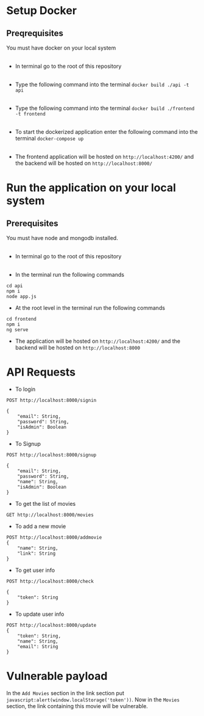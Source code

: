 # Setup Docker

## Preqrequisites

You must have docker on your local system<br/><br/>

-   In terminal go to the root of this repository<br/><br/>
-   Type the following command into the terminal `docker build ./api -t api`<br/><br/>
-   Type the following command into the terminal `docker build ./frontend -t frontend`<br/><br/>
-   To start the dockerized application enter the following command into the terminal `docker-compose up`
    <br/><br/>

-   The frontend application will be hosted on `http://localhost:4200/` and the backend will be hosted on `http://localhost:8000/`

# Run the application on your local system

## Prerequisites

You must have node and mongodb installed.<br/><br/>

-   In terminal go to the root of this repository<br/><br/>

-   In the terminal run the following commands

```
cd api
npm i
node app.js
```

-   At the root level in the terminal run the following commands

```
cd frontend
npm i
ng serve
```

-   The application will be hosted on `http://localhost:4200/` and the backend will be hosted on `http://localhost:8000`

# API Requests

-   To login

```
POST http://localhost:8000/signin

{
    "email": String,
    "password": String,
    "isAdmin": Boolean
}
```

-   To Signup

```
POST http://localhost:8000/signup

{
    "email": String,
    "password": String,
    "name": String,
    "isAdmin": Boolean
}
```

-   To get the list of movies

```
GET http://localhost:8000/movies
```

-   To add a new movie

```
POST http://localhost:8000/addmovie
{
    "name": String,
    "link": String
}
```

-   To get user info

```
POST http://localhost:8000/check

{
    "token": String
}
```

-   To update user info

```
POST http://localhost:8000/update
{
    "token": String,
    "name": String,
    "email": String
}
```

# Vulnerable payload

In the `Add Movies` section in the link section put `javascript:alert(window.localStorage('token'))`. Now in the `Movies` section, the link containing this movie will be vulnerable.
